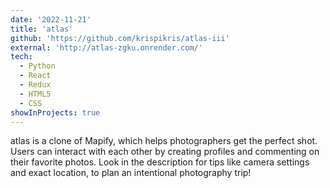 ```yaml
---
date: '2022-11-21'
title: 'atlas'
github: 'https://github.com/krispikris/atlas-iii'
external: 'http://atlas-zgku.onrender.com/'
tech:
  - Python
  - React
  - Redux
  - HTML5
  - CSS
showInProjects: true
---
```


atlas is a clone of Mapify, which helps photographers get the perfect shot. Users can interact with each other by creating profiles and commenting on their favorite photos. Look in the description for tips like camera settings and exact location, to plan an intentional photography trip!
